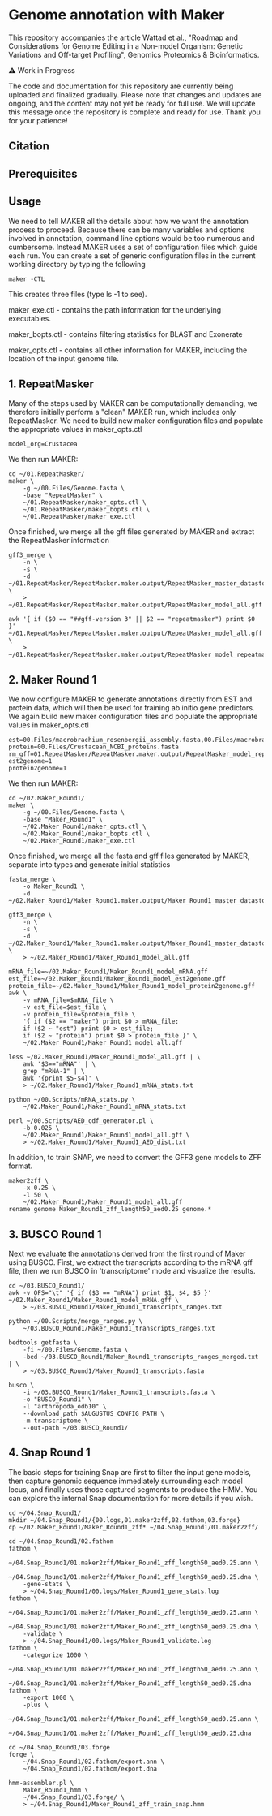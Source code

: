 # Genome annotation with Maker

<p>This repository accompanies the article Wattad et al., "Roadmap and Considerations for Genome Editing in a Non-model Organism: Genetic
Variations and Off-target Profiling", Genomics Proteomics & Bioinformatics.</p>

<p>⚠️ Work in Progress</p>

<p>The code and documentation for this repository are currently being uploaded and finalized gradually. Please note that changes and updates are ongoing, and the content may not yet be ready for full use. We will update this message once the repository is complete and ready for use. Thank you for your patience!</p>

## Citation

## Prerequisites

## Usage
We need to tell MAKER all the details about how we want the annotation process to proceed.
Because there can be many variables and options involved in annotation, command line options would be too numerous and cumbersome.
Instead MAKER uses a set of configuration files which guide each run.
You can create a set of generic configuration files in the current working directory by typing the following

```
maker -CTL
```

This creates three files (type ls -1 to see).


maker_exe.ctl - contains the path information for the underlying executables.

maker_bopts.ctl - contains filtering statistics for BLAST and Exonerate

maker_opts.ctl - contains all other information for MAKER, including the location of the input genome file.

## 1. RepeatMasker
Many of the steps used by MAKER can be computationally demanding, we therefore initially perform a "clean" MAKER run, which includes only RepeatMasker.
We need to build new maker configuration files and populate the appropriate values in maker_opts.ctl

`model_org=Crustacea`

We then run MAKER:
```
cd ~/01.RepeatMasker/
maker \
	-g ~/00.Files/Genome.fasta \
	-base "RepeatMasker" \
	~/01.RepeatMasker/maker_opts.ctl \
	~/01.RepeatMasker/maker_bopts.ctl \
	~/01.RepeatMasker/maker_exe.ctl
```

Once finished, we merge all the gff files generated by MAKER and extract the RepeatMasker information
```
gff3_merge \
	-n \
	-s \
	-d ~/01.RepeatMasker/RepeatMasker.maker.output/RepeatMasker_master_datastore_index.log \
	> ~/01.RepeatMasker/RepeatMasker.maker.output/RepeatMasker_model_all.gff
	
awk '{ if ($0 == "##gff-version 3" || $2 == "repeatmasker") print $0 }' ~/01.RepeatMasker/RepeatMasker.maker.output/RepeatMasker_model_all.gff \
	> ~/01.RepeatMasker/RepeatMasker.maker.output/RepeatMasker_model_repeatmasker.gff
```

## 2. Maker Round 1
We now configure MAKER to generate annotations directly from EST and protein data, which will then be used for training ab initio gene predictors. We again build new maker configuration files and populate the appropriate values in maker_opts.ctl

```
est=00.Files/macrobrachium_rosenbergii_assembly.fasta,00.Files/macrobrachium_rosenbergii_NCBI_mRNA.fasta
protein=00.Files/Crustacean_NCBI_proteins.fasta
rm_gff=01.RepeatMasker/RepeatMasker.maker.output/RepeatMasker_model_repeatmasker.gff
est2genome=1
protein2genome=1
```

We then run MAKER:
```
cd ~/02.Maker_Round1/
maker \
	-g ~/00.Files/Genome.fasta \
	-base "Maker_Round1" \
	~/02.Maker_Round1/maker_opts.ctl \
	~/02.Maker_Round1/maker_bopts.ctl \
	~/02.Maker_Round1/maker_exe.ctl
```

Once finished, we merge all the fasta and gff files generated by MAKER, separate into types and generate initial statistics
```
fasta_merge \
	-o Maker_Round1 \
	-d ~/02.Maker_Round1/Maker_Round1.maker.output/Maker_Round1_master_datastore_index.log

gff3_merge \
	-n \
	-s \
	-d ~/02.Maker_Round1/Maker_Round1.maker.output/Maker_Round1_master_datastore_index.log \
	> ~/02.Maker_Round1/Maker_Round1_model_all.gff

mRNA_file=~/02.Maker_Round1/Maker_Round1_model_mRNA.gff
est_file=~/02.Maker_Round1/Maker_Round1_model_est2genome.gff
protein_file=~/02.Maker_Round1/Maker_Round1_model_protein2genome.gff
awk \
	-v mRNA_file=$mRNA_file \
	-v est_file=$est_file \
	-v protein_file=$protein_file \
	'{ if ($2 == "maker") print $0 > mRNA_file; 
	if ($2 ~ "est") print $0 > est_file; 
	if ($2 ~ "protein") print $0 > protein_file }' \
	~/02.Maker_Round1/Maker_Round1_model_all.gff

less ~/02.Maker_Round1/Maker_Round1_model_all.gff | \
	awk '$3=="mRNA"' | \
	grep "mRNA-1" | \
	awk '{print $5-$4}' \
	> ~/02.Maker_Round1/Maker_Round1_mRNA_stats.txt

python ~/00.Scripts/mRNA_stats.py \
	~/02.Maker_Round1/Maker_Round1_mRNA_stats.txt
	
perl ~/00.Scripts/AED_cdf_generator.pl \
	-b 0.025 \
	~/02.Maker_Round1/Maker_Round1_model_all.gff \
	> ~/02.Maker_Round1/Maker_Round1_AED_dist.txt
```

In addition, to train SNAP, we need to convert the GFF3 gene models to ZFF format.
```
maker2zff \
	-x 0.25 \
	-l 50 \
	~/02.Maker_Round1/Maker_Round1_model_all.gff
rename genome Maker_Round1_zff_length50_aed0.25 genome.*
```

## 3. BUSCO Round 1
Next we evaluate the annotations derived from the first round of Maker using BUSCO. First, we extract the transcripts according to the mRNA gff file, then we run BUSCO in 'transcriptome' mode and visualize the results.
```
cd ~/03.BUSCO_Round1/
awk -v OFS="\t" '{ if ($3 == "mRNA") print $1, $4, $5 }' ~/02.Maker_Round1/Maker_Round1_model_mRNA.gff \
	> ~/03.BUSCO_Round1/Maker_Round1_transcripts_ranges.txt

python ~/00.Scripts/merge_ranges.py \
	~/03.BUSCO_Round1/Maker_Round1_transcripts_ranges.txt

bedtools getfasta \
	-fi ~/00.Files/Genome.fasta \
	-bed ~/03.BUSCO_Round1/Maker_Round1_transcripts_ranges_merged.txt | \
	> ~/03.BUSCO_Round1/Maker_Round1_transcripts.fasta

busco \
	-i ~/03.BUSCO_Round1/Maker_Round1_transcripts.fasta \
	-o "BUSCO_Round1" \
	-l "arthropoda_odb10" \
	--download_path $AUGUSTUS_CONFIG_PATH \
	-m transcriptome \
	--out-path ~/03.BUSCO_Round1/

```

## 4. Snap Round 1
The basic steps for training Snap are first to filter the input gene models, then capture genomic sequence immediately surrounding each model locus, and finally uses those captured segments to produce the HMM. You can explore the internal Snap documentation for more details if you wish.

```
cd ~/04.Snap_Round1/
mkdir ~/04.Snap_Round1/{00.logs,01.maker2zff,02.fathom,03.forge}
cp ~/02.Maker_Round1/Maker_Round1_zff* ~/04.Snap_Round1/01.maker2zff/

cd ~/04.Snap_Round1/02.fathom
fathom \
	~/04.Snap_Round1/01.maker2zff/Maker_Round1_zff_length50_aed0.25.ann \
	~/04.Snap_Round1/01.maker2zff/Maker_Round1_zff_length50_aed0.25.dna \
	-gene-stats \
	> ~/04.Snap_Round1/00.logs/Maker_Round1_gene_stats.log
fathom \
	~/04.Snap_Round1/01.maker2zff/Maker_Round1_zff_length50_aed0.25.ann \
	~/04.Snap_Round1/01.maker2zff/Maker_Round1_zff_length50_aed0.25.dna \
	-validate \
	> ~/04.Snap_Round1/00.logs/Maker_Round1_validate.log
fathom \
	-categorize 1000 \
	~/04.Snap_Round1/01.maker2zff/Maker_Round1_zff_length50_aed0.25.ann \
	~/04.Snap_Round1/01.maker2zff/Maker_Round1_zff_length50_aed0.25.dna
fathom \
	-export 1000 \
	-plus \
	~/04.Snap_Round1/01.maker2zff/Maker_Round1_zff_length50_aed0.25.ann \
	~/04.Snap_Round1/01.maker2zff/Maker_Round1_zff_length50_aed0.25.dna

cd ~/04.Snap_Round1/03.forge
forge \
	~/04.Snap_Round1/02.fathom/export.ann \
	~/04.Snap_Round1/02.fathom/export.dna

hmm-assembler.pl \
	Maker_Round1_hmm \
	~/04.Snap_Round1/03.forge/ \
	> ~/04.Snap_Round1/Maker_Round1_zff_train_snap.hmm
```

